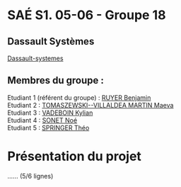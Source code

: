 # SAÉ S1. 05-06 - Groupe 18

## Dassault Systèmes

[Dassault-systemes](https://github.com/Noe-Sonet/Dassault-systemes/)

## Membres du groupe :

Etudiant 1 (référent du groupe) :  [RUYER Benjamin](mailto:login@edu.univ-fcomte.fr?subject=SAE_1_05_06)  
Etudiant 2 : [TOMASZEWSKI--VILLALDEA MARTIN Maeva](mailto:login@edu.univ-fcomte.fr?subject=SAE_1_05_06)   
Etudiant 3 : [VADEBOIN Kylian](mailto:login@edu.univ-fcomte.fr?subject=SAE_1_05_06)  
Etudiant 4 : [SONET Noé](mailto:login@edu.univ-fcomte.fr?subject=SAE_1_05_06)  
Etudiant 5 : [SPRINGER Théo](mailto:login@edu.univ-fcomte.fr?subject=SAE_1_05_06) 

# Présentation du projet

...... (5/6 lignes)

